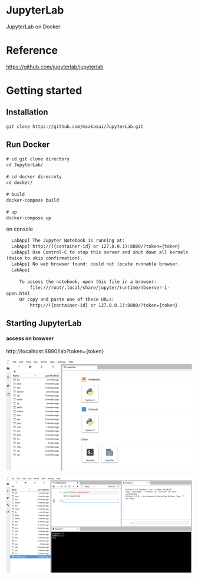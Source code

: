 # JupyterLab
JupyterLab on Docker

# Reference

https://github.com/jupyterlab/jupyterlab

# Getting started

## Installation

```
git clone https://github.com/msakasai/JupyterLab.git
```

## Run Docker

```
# cd git clone directory
cd JupyterLab/

# cd docker direcroty
cd docker/

# build
docker-compose build

# up
docker-compose up
```

on console
```
  LabApp] The Jupyter Notebook is running at:
  LabApp] http://({container-id} or 127.0.0.1):8880/?token={token}
  LabApp] Use Control-C to stop this server and shut down all kernels (twice to skip confirmation).
  LabApp] No web browser found: could not locate runnable browser.
  LabApp] 
     
     To access the notebook, open this file in a browser:
         file:///root/.local/share/jupyter/runtime/nbserver-1-open.html
     Or copy and paste one of these URLs:
         http://({container-id} or 127.0.0.1):8880/?token={token}
```

## Starting JupyterLab

#### access on browser
http://localhost:8880/lab?token={token}

![JupyterLab](https://github.com/msakasai/JupyterLab/blob/master/image/screen1.png?raw=true "JupyterLab1")

![JupyterLab](https://github.com/msakasai/JupyterLab/blob/master/image/screen2.png?raw=true "JupyterLab2")

